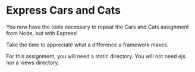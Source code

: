 # Express Cars and Cats
You now have the tools necessary to repeat the Cars and Cats assignment from Node, but with Express!

Take the time to appreciate what a difference a framework makes.

For this assignment, you will need a static directory. You will not need ejs nor a views directory.
